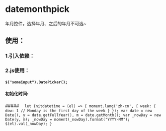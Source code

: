 # datemonthpick
年月控件，选择年月、之后的年月不可选~
## 使用：
### 1.引入依赖：
### 2.js使用：
#### `$("someinput").DatePicker();`
#### 初始化时间:
#####　
`let Initdatetime = (el) => {
            moment.lang('zh-cn', {
                week: {
                    dow: 1 // Monday is the first day of the week
                }
            });
            var date = new Date(), y = date.getFullYear(), m = date.getMonth();
            var _nowDay = new Date(y, m);
            _nowDay = moment(_nowDay).format("YYYY-MM");
            $(el).val(_nowDay);
        }`
        


